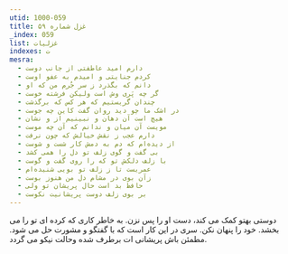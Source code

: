 ```yaml
---
utid: 1000-059
title: غزل شماره ۵۹
_index: 059
list: غزلیات
indexes: ت
mesra:
  - دارم امید عاطفتی از جانب دوست
  - کردم جنایتی و امیدم به عفو اوست
  - دانم که بگذرد ز سر جُرم من که او
  - گر چه پَری وش است ولیکن فرشته خوست
  - چندان گریستیم که هر کس که برگذشت
  - در اشک ما چو دید روان گفت کاین چه جوست
  - هیچ است آن دهان و نبینیم از و نشان
  - مویست آن میان و ندانم که آن چه موست
  - دارم عجب ز نقش خیالش که چون نرفت
  - از دیده‌ام که دم به دمش کار شست و شوست
  - بی گفت و گوی زلف تو دل را همی‌ کشد
  - با زلف دلکش تو که را روی گفت و گوست
  - عمریست تا ز زلف تو بویی شنیده‌ام
  - زآن بوی در مشام دل من هنوز بوست
  - حافظ بد است حال پریشان تو ولی
  - بر بوی زلف دوست پریشانیت نکوست
---
```

دوستی بهتو کمک می کند، دست او را پس نزن. به خاطر کاری که کرده ای تو را می بخشد. خود را پنهان نکن. سری در این کار است که با گفتگو و مشورت حل می شود. مطمئن باش پریشانی ات برطرف شده وحالت نیکو می گردد.
